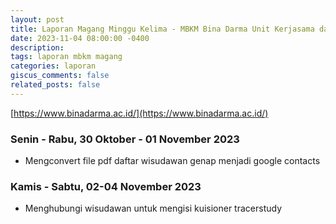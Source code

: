 ```yaml
---
layout: post
title: Laporan Magang Minggu Kelima - MBKM Bina Darma Unit Kerjasama dan Alumni
date: 2023-11-04 08:00:00 -0400
description: 
tags: laporan mbkm magang
categories: laporan
giscus_comments: false
related_posts: false
---
```

[https://www.binadarma.ac.id/](https://www.binadarma.ac.id/)

### Senin - Rabu, 30 Oktober - 01 November 2023
- Mengconvert file pdf daftar wisudawan genap menjadi google contacts

### Kamis - Sabtu, 02-04 November 2023
- Menghubungi wisudawan untuk mengisi kuisioner tracerstudy
